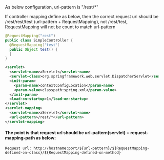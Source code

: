 As below configuration, url-pattern is "/rest/*"

If controller mapping define as below, 
then the correct request url should be /rest/rest/test (url-pattern + RequestMapping), 
not /rest/test, RequestMapping will not be count to match url-pattern



```java
@RequestMapping("rest")
public class SimpleController {
  @RequestMapping("test")
  public Object test() {
  }
}
```
```xml
<servlet>
  <servlet-name>aServlet</servlet-name>
  <servlet-class>org.springframework.web.servlet.DispatcherServlet</servlet-class>
  <init-param>
    <param-name>contextConfigLocation</param-name>
    <param-value>classpath:spring.xml</param-value>
  </init-param>
  <load-on-startup>1</load-on-startup>
</servlet>
<servlet-mapping>
  <servlet-name>aServlet</servlet-name>
  <url-pattern>/rest/*</url-pattern>
</servlet-mapping>
```
#### The point is that request url should be url-pattern(servlet) + request-mapping-path as below:
```
Request url: http://hostname:port/${url-pattern}/${RequestMapping-defined-on-class}/${RequestMapping-defined-on-method}
```

